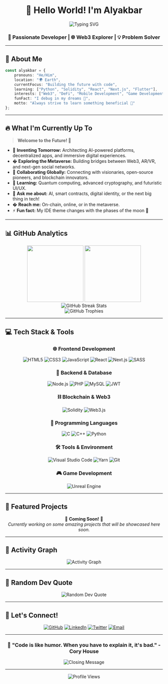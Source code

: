 <div align="center">

# 👋 Hello World! I'm Alyakbar

<img src="https://readme-typing-svg.herokuapp.com?font=Fira+Code&size=30&duration=3000&pause=1000&color=00D9FF&center=true&vCenter=true&multiline=true&width=600&height=100&lines=Full+Stack+Developer;Blockchain+Enthusiast;Always+Learning+%26+Building" alt="Typing SVG" />

</div>



<div align="center">

### 🚀 Passionate Developer | 🌐 Web3 Explorer | 💡 Problem Solver

</div>

---

## 🎯 About Me

```typescript
const alyakbar = {
    pronouns: "He/Him",
    location: "🌍 Earth",
    currentFocus: "Building the future with code",
    learning: ["Python", "Solidity", "React", "Next.js", "Flutter"],
    interests: ["Web3", "DeFi", "Mobile Development", "Game Development"],
    funFact: "I debug in my dreams 💭",
    motto: "Always strive to learn something beneficial 🌱"
};
```

---

## 🔥 What I'm Currently Up To

> **Welcome to the Future! 🚀**

- 🧠 **Inventing Tomorrow:** Architecting AI-powered platforms, decentralized apps, and immersive digital experiences.
- � **Exploring the Metaverse:** Building bridges between Web3, AR/VR, and next-gen social networks.
- 🤝 **Collaborating Globally:** Connecting with visionaries, open-source pioneers, and blockchain innovators.
- 🦾 **Learning:** Quantum computing, advanced cryptography, and futuristic UI/UX.
- 💬 **Ask me about:** AI, smart contracts, digital identity, or the next big thing in tech!
- � **Reach me:** On-chain, online, or in the metaverse.
- ⚡ **Fun fact:** My IDE theme changes with the phases of the moon 🌙




---

## 📊 GitHub Analytics

<div align="center">
  <img height="180em" src="https://github-readme-stats.vercel.app/api?username=alyakbar&show_icons=true&theme=tokyonight&include_all_commits=true&count_private=true"/>
  <img height="180em" src="https://github-readme-stats.vercel.app/api/top-langs/?username=alyakbar&layout=compact&langs_count=8&theme=tokyonight"/>
</div>

<div align="center">
  <img src="https://github-readme-streak-stats.herokuapp.com/?user=alyakbar&theme=tokyonight" alt="GitHub Streak Stats"/>
</div>

<div align="center">
  <img src="https://github-profile-trophy.vercel.app/?username=alyakbar&theme=tokyonight&no-frame=true&row=1&column=7" alt="GitHub Trophies"/>
</div>

---

## 💻 Tech Stack & Tools

<div align="center">

### 🌐 Frontend Development
![HTML5](https://img.shields.io/badge/HTML5-E34F26?style=for-the-badge&logo=html5&logoColor=white)
![CSS3](https://img.shields.io/badge/CSS3-1572B6?style=for-the-badge&logo=css3&logoColor=white)
![JavaScript](https://img.shields.io/badge/JavaScript-F7DF1E?style=for-the-badge&logo=javascript&logoColor=black)
![React](https://img.shields.io/badge/React-20232A?style=for-the-badge&logo=react&logoColor=61DAFB)
![Next.js](https://img.shields.io/badge/Next.js-000000?style=for-the-badge&logo=next.js&logoColor=white)
![SASS](https://img.shields.io/badge/SASS-hotpink.svg?style=for-the-badge&logo=SASS&logoColor=white)

### 🔧 Backend & Database
![Node.js](https://img.shields.io/badge/Node.js-43853D?style=for-the-badge&logo=node.js&logoColor=white)
![PHP](https://img.shields.io/badge/PHP-777BB4?style=for-the-badge&logo=php&logoColor=white)
![MySQL](https://img.shields.io/badge/MySQL-00000F?style=for-the-badge&logo=mysql&logoColor=white)
![JWT](https://img.shields.io/badge/JWT-black?style=for-the-badge&logo=JSON%20web%20tokens)

### ⛓️ Blockchain & Web3
![Solidity](https://img.shields.io/badge/Solidity-363636?style=for-the-badge&logo=solidity&logoColor=white)
![Web3.js](https://img.shields.io/badge/Web3.js-F16822?style=for-the-badge&logo=web3.js&logoColor=white)

### 🔨 Programming Languages
![C](https://img.shields.io/badge/C-00599C?style=for-the-badge&logo=c&logoColor=white)
![C++](https://img.shields.io/badge/C++-00599C?style=for-the-badge&logo=c%2B%2B&logoColor=white)
![Python](https://img.shields.io/badge/Python-3776AB?style=for-the-badge&logo=python&logoColor=white)

### 🛠️ Tools & Environment
![Visual Studio Code](https://img.shields.io/badge/VS_Code-0078D4?style=for-the-badge&logo=visual%20studio%20code&logoColor=white)
![Yarn](https://img.shields.io/badge/Yarn-2C8EBB?style=for-the-badge&logo=yarn&logoColor=white)
![Git](https://img.shields.io/badge/Git-F05032?style=for-the-badge&logo=git&logoColor=white)

### 🎮 Game Development
![Unreal Engine](https://img.shields.io/badge/Unreal_Engine-313131?style=for-the-badge&logo=unreal-engine&logoColor=white)

</div>



---

## 🎯 Featured Projects

<div align="center">

<!-- Add your projects here when you have repos to showcase -->
🚧 **Coming Soon!** 🚧  
*Currently working on some amazing projects that will be showcased here soon.*

</div>

---

## 🌟 Activity Graph

<div align="center">
  <img src="https://github-readme-activity-graph.vercel.app/graph?username=alyakbar&theme=tokyo-night&hide_border=true" alt="Activity Graph"/>
</div>

---

## 💭 Random Dev Quote

<div align="center">
  <img src="https://quotes-github-readme.vercel.app/api?type=horizontal&theme=tokyonight" alt="Random Dev Quote"/>
</div>

---

## 🤝 Let's Connect!

<div align="center">

[![GitHub](https://img.shields.io/badge/GitHub-100000?style=for-the-badge&logo=github&logoColor=white)](https://github.com/alyakbar)
[![LinkedIn](https://img.shields.io/badge/LinkedIn-0077B5?style=for-the-badge&logo=linkedin&logoColor=white)](https://linkedin.com/in/alyakbar)
[![Twitter](https://img.shields.io/badge/Twitter-1DA1F2?style=for-the-badge&logo=twitter&logoColor=white)](https://twitter.com/alyakbar)
[![Email](https://img.shields.io/badge/Email-D14836?style=for-the-badge&logo=gmail&logoColor=white)](mailto:your.email@example.com)

</div>

---

<div align="center">
  
### 🎨 "Code is like humor. When you have to explain it, it's bad." - Cory House

<img src="https://readme-typing-svg.herokuapp.com?font=Fira+Code&size=20&duration=3000&pause=1000&color=00D9FF&center=true&vCenter=true&width=600&lines=Thanks+for+visiting+my+profile!;Let's+build+something+amazing+together!;Happy+coding!+%F0%9F%9A%80" alt="Closing Message" />

</div>

---

<div align="center">
  <img src="https://komarev.com/ghpvc/?username=alyakbar&color=blueviolet&style=flat-square&label=Profile+Views" alt="Profile Views"/>
</div>













<!--
**alyakbar/alyakbar** is a ✨ _special_ ✨ repository because its `README.md` (this file) appears on your GitHub profile.

Here are some ideas to get you started:

- 🔭 I’m currently working on ...
- 🌱 I’m currently learning ...
- 👯 I’m looking to collaborate on ...
- 🤔 I’m looking for help with ...
- 💬 Ask me about ...
- 📫 How to reach me: ...
- 😄 Pronouns: ...
- ⚡ Fun fact: ...
-->
